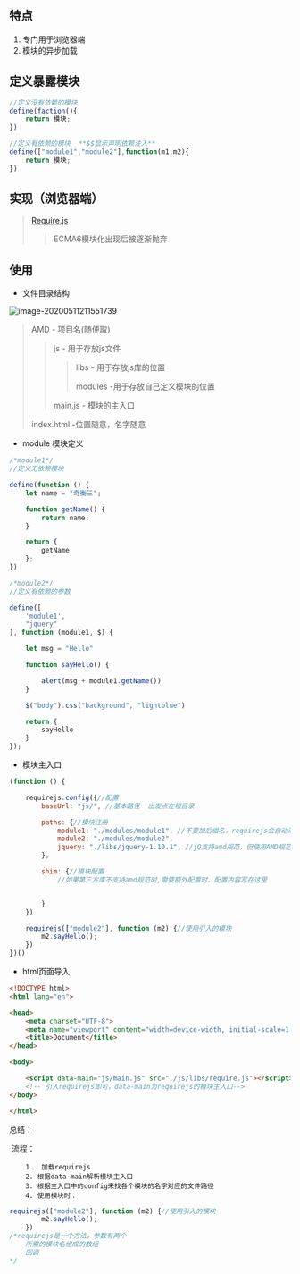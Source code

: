 ## 特点
1.  专门用于浏览器端
2.  模块的异步加载

## 定义暴露模块

```js
//定义没有依赖的模块
define(faction(){
    return 模块;
})

//定义有依赖的模块  **$$显示声明依赖注入**
define(["module1","module2"],function(m1,m2){
    return 模块;
})
```

## 实现（浏览器端）
  > [Require.js](https://github.com/requirejs/requirejs)  
  >
  > > ECMA6模块化出现后被逐渐抛弃

## 使用

* 文件目录结构

![image-20200511211551739](D:\个人前端学习日志\node\模块化\AMD\AMD.assets\image-20200511211551739.png)

> AMD  - 项目名(随便取)
>
> > js - 用于存放js文件
> >
> > > libs - 用于存放js库的位置
> > >
> > > modules -用于存放自己定义模块的位置
> >
> > main.js - 模块的主入口
>
> index.html -位置随意，名字随意



* module 模块定义

```js
/*module1*/
//定义无依赖模块

define(function () {
    let name = "奇衡三";

    function getName() {
        return name;
    }

    return {
        getName
    };
})

/*module2*/
//定义有依赖的参数

define([
    'module1',
    "jquery"
], function (module1, $) {

    let msg = "Hello"

    function sayHello() {

        alert(msg + module1.getName())
    }

    $("body").css("background", "lightblue")

    return {
        sayHello
    }
});
```



* 模块主入口

```js
(function () {

    requirejs.config({//配置
        baseUrl: "js/", //基本路径  出发点在根目录

        paths: {//模块注册
            module1: "./modules/module1", //不要加后缀名，requirejs会自动添加后缀 ./代表baseUrl
            module2: "./modules/module2",
            jquery: "./libs/jquery-1.10.1", //jQ支持amd规范，但使用AMD规范导入就Q对象是jQ对象名必须是小写:jq
        },

        shim: {//模块配置
            //如果第三方库不支持amd规范时,需要额外配置时，配置内容写在这里


        }
    })

    requirejs(["module2"], function (m2) {//使用引入的模块
        m2.sayHello();
    })
})()
```



* html页面导入

```html
<!DOCTYPE html>
<html lang="en">

<head>
    <meta charset="UTF-8">
    <meta name="viewport" content="width=device-width, initial-scale=1.0">
    <title>Document</title>
</head>

<body>

    <script data-main="js/main.js" src="./js/libs/require.js"></script>
    <!-- 引入requirejs即可，data-main为requirejs的模块主入口-->
</body>

</html>
```



总结：

​	流程：

		1.  加载requirejs 	
  		2. 根据data-main解析模块主入口
  		3. 根据主入口中的config来找各个模块的名字对应的文件路径
  		4. 使用模块时：

```js
requirejs(["module2"], function (m2) {//使用引入的模块
        m2.sayHello();
    })
/*requirejs是一个方法，参数有两个
	所需的模块名组成的数组
	回调
*/
```

